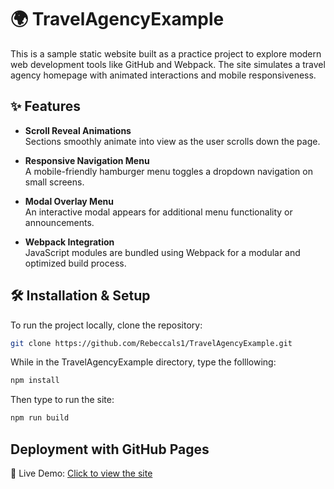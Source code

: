 # 🌍 TravelAgencyExample

This is a sample static website built as a practice project to explore modern web development tools like GitHub and Webpack. The site simulates a travel agency homepage with animated interactions and mobile responsiveness.

## ✨ Features

- **Scroll Reveal Animations**  
  Sections smoothly animate into view as the user scrolls down the page.

- **Responsive Navigation Menu**  
  A mobile-friendly hamburger menu toggles a dropdown navigation on small screens.

- **Modal Overlay Menu**  
  An interactive modal appears for additional menu functionality or announcements.

- **Webpack Integration**  
  JavaScript modules are bundled using Webpack for a modular and optimized build process.

## 🛠️ Installation & Setup

To run the project locally, clone the repository:
```bash
git clone https://github.com/Rebeccals1/TravelAgencyExample.git
````
While in the TravelAgencyExample directory, type the folllowing:
```bash
npm install
````
Then type to run the site:
```bash
npm run build

````

## Deployment with GitHub Pages
🚀 Live Demo: [Click to view the site](https://rebeccals1.github.io/TravelAgencyExample/)

